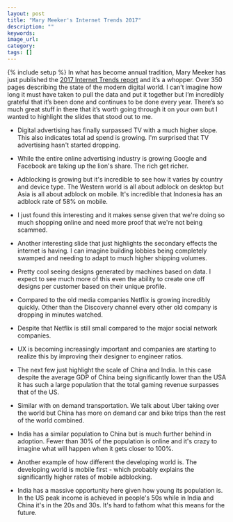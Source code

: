 ```yaml
---
layout: post
title: "Mary Meeker's Internet Trends 2017"
description: ""
keywords:
image_url:
category:
tags: []
---
```

{% include setup %}
In what has become annual tradition, Mary Meeker has just published the [2017 Internet Trends report](http://dq756f9pzlyr3.cloudfront.net/file/Internet+Trends+2017+Report.pdf) and it’s a whopper. Over 350 pages describing the state of the modern digital world. I can’t imagine how long it must have taken to pull the data and put it together but I’m incredibly grateful that it’s been done and continues to be done every year. There’s so much great stuff in there that it’s worth going through it on your own but I wanted to highlight the slides that stood out to me.

<ul class="thumbnails">
  <li>
    <div class="thumbnail">
      <amp-img src="{{ IMG_PATH }}mm-advertising-tv.png" alt="Digital vs tv advertising" width="1910" height="1432" layout="responsive"></amp-img>
      <p class="caption">Digital advertising has finally surpassed TV with a much higher slope. This also indicates total ad spend is growing. I'm surprised that TV advertising hasn't started dropping.</p>
    </div>
  </li>

  <li>
    <div class="thumbnail">
      <amp-img src="{{ IMG_PATH }}mm-google-fb-ad.png" alt="Google vs FB vs others" width="1914" height="1428" layout="responsive"></amp-img>
      <p class="caption">While the entire online advertising industry is growing Google and Facebook are taking up the lion's share. The rich get richer.</p>
    </div>
  </li>

  <li>
    <div class="thumbnail">
      <amp-img src="{{ IMG_PATH }}mm-adblock.png" alt="Adblock rates" width="1910" height="1434" layout="responsive"></amp-img>
      <p class="caption">Adblocking is growing but it's incredible to see how it varies by country and device type. The Western world is all about adblock on desktop but Asia is all about adblock on mobile. It's incredible that Indonesia has an adblock rate of 58% on mobile.</p>
    </div>
  </li>

  <li>
    <div class="thumbnail">
      <amp-img src="{{ IMG_PATH }}mm-how-it-works.png" alt="How do things work?" width="1910" height="1426" layout="responsive"></amp-img>
      <p class="caption">I just found this interesting and it makes sense given that we're doing so much shopping online and need more proof that we're not being scammed.</p>
    </div>
  </li>

  <li>
    <div class="thumbnail">
      <amp-img src="{{ IMG_PATH }}mm-landlord-storage.png" alt="Landlords need more storage space" width="1914" height="1434" layout="responsive"></amp-img>
      <p class="caption">Another interesting slide that just highlights the secondary effects the internet is having. I can imagine building lobbies being completely swamped and needing to adapt to much higher shipping volumes.</p>
    </div>
  </li>

  <li>
    <div class="thumbnail">
      <amp-img src="{{ IMG_PATH }}mm-stitchfix-ai-clothing.png" alt="Stitchfix selling AI generated clothing" width="1908" height="1428" layout="responsive"></amp-img>
      <p class="caption">Pretty cool seeing designs generated by machines based on data. I expect to see much more of this even the ability to create one off designs per customer based on their unique profile.</p>
    </div>
  </li>

  <li>
    <div class="thumbnail">
      <amp-img src="{{ IMG_PATH }}mm-netflix.png" alt="Netflix is growing quickly" width="1912" height="1430" layout="responsive"></amp-img>
      <p class="caption">Compared to the old media companies Netflix is growing incredibly quickly. Other than the Discovery channel every other old company is dropping in minutes watched.</p>
    </div>
  </li>

  <li>
    <div class="thumbnail">
      <amp-img src="{{ IMG_PATH }}mm-netflix-2.png" alt="But it's still small" width="1914" height="1430" layout="responsive"></amp-img>
      <p class="caption">Despite that Netflix is still small compared to the major social network companies.</p>
    </div>
  </li>

  <li>
    <div class="thumbnail">
      <amp-img src="{{ IMG_PATH }}mm-ux-ratio.png" alt="Designers vs engineer ratio" width="1910" height="1424" layout="responsive"></amp-img>
      <p class="caption">UX is becoming increasingly important and companies are starting to realize this by improving their designer to engineer ratios.</p>
    </div>
  </li>

  <li>
    <div class="thumbnail">
      <amp-img src="{{ IMG_PATH }}mm-china-gaming.png" alt="Gaming is huge in China" width="1910" height="1434" layout="responsive"></amp-img>
      <p class="caption">The next few just highlight the scale of China and India. In this case despite the average GDP of China being significantly lower than the USA it has such a large population that the total gaming revenue surpasses that of the US.</p>
    </div>
  </li>

  <li>
    <div class="thumbnail">
      <amp-img src="{{ IMG_PATH }}mm-china-transportation.png" alt="On demand transportation in China" width="1908" height="1430" layout="responsive"></amp-img>
      <p class="caption">Similar with on demand transportation. We talk about Uber taking over the world but China has more on demand car and bike trips than the rest of the world combined.</p>
    </div>
  </li>

  <li>
    <div class="thumbnail">
      <amp-img src="{{ IMG_PATH }}mm-india-penetration.png" alt="Internet in India" width="1910" height="1430" layout="responsive"></amp-img>
      <p class="caption">India has a similar population to China but is much further behind in adoption. Fewer than 30% of the population is online and it's crazy to imagine what will happen when it gets closer to 100%.</p>
    </div>
  </li>

  <li>
    <div class="thumbnail">
      <amp-img src="{{ IMG_PATH }}mm-mobile-usage.png" alt="Mobile usage" width="1912" height="1434" layout="responsive"></amp-img>
      <p class="caption">Another example of how different the developing world is. The developing world is mobile first - which probably explains the significantly higher rates of mobile adblocking.</p>
    </div>
  </li>

  <li>
    <div class="thumbnail">
      <amp-img src="{{ IMG_PATH }}mm-age-income-distribution.png" alt="Mobile usage" width="1908" height="1426" layout="responsive"></amp-img>
      <p class="caption">India has a massive opportunity here given how young its population is. In the US peak income is achieved in people's 50s while in India and China it's in the 20s and 30s. It's hard to fathom what this means for the future.</p>
    </div>
  </li>
</ul>
